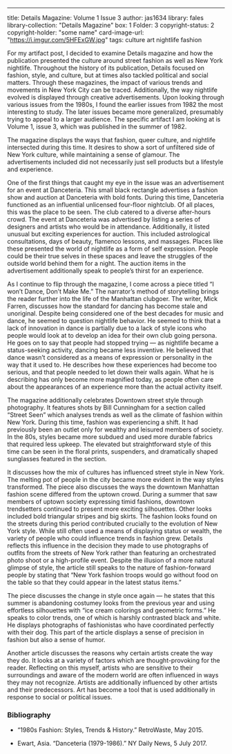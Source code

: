 ---
title: Details Magazine: Volume 1 Issue 3
author: jas1634
library: fales
library-collection: "Details Magazine"
box: 1
Folder: 3
copyright-status: 2
copyright-holder: "some name"
card-image-url:   "https://i.imgur.com/5HFExGW.jpg"
tags: culture art nightlife fashion


For my artifact post, I decided to examine Details magazine and how the publication presented the culture around street fashion as well as New York nightlife. Throughout the history of its publication, Details focused on fashion, style, and culture, but at times also tackled political and social matters. Through these magazines, the impact of various trends and movements in New York City can be traced. Additionally, the way nightlife evolved is displayed through creative advertisements. Upon looking through various issues from the 1980s, I found the earlier issues from 1982 the most interesting to study. The later issues became more generalized, presumably trying to appeal to a larger audience. The specific artifact I am looking at is Volume 1, issue 3, which was published in the summer of 1982.

The magazine displays the ways that fashion, queer culture, and nightlife intersected during this time. It desires to show a sort of unfiltered side of New York culture, while maintaining a sense of glamour. The advertisements included did not necessarily just sell products but a lifestyle and experience.

One of the first things that caught my eye in the issue was an advertisement for an event at Danceteria. This small black rectangle advertises a fashion show and auction at Danceteria with bold fonts. During this time, Danceteria functioned as an influential unlicensed four-floor nightclub. Of all places, this was the place to be seen. The club catered to a diverse after-hours crowd. The event at Danceteria was advertised by listing a series of designers and artists who would be in attendance. Additionally, it listed unusual but exciting experiences for auction. This included astrological consultations, days of beauty, flamenco lessons, and massages. Places like these presented the world of nightlife as a form of self expression. People could be their true selves in these spaces and leave the struggles of the outside world behind them for a night. The auction items in the advertisement additionally speak to people’s thirst for an experience.

As I continue to flip through the magazine, I come across a piece titled “I won’t Dance, Don’t Make Me.” The narrator’s method of storytelling brings the reader further into the life of the Manhattan clubgoer. The writer, Mick Farren, discusses how the standard for dancing has become stale and unoriginal. Despite being considered one of the best decades for music and dance, he seemed to question nightlife behavior. He seemed to think that a lack of innovation in dance is partially due to a lack of style icons who people would look at to develop an idea for their own club going persona. He goes on to say that people had stopped trying — as nightlife became a status-seeking activity, dancing became less inventive. He believed that dance wasn’t considered as a means of expression or personality in the way that it used to. He describes how these experiences had become too serious, and that people needed to let down their walls again. What he is describing has only become more magnified today, as people often care about the appearances of an experience more than the actual activity itself.

The magazine additionally celebrates Downtown street style through photography. It features shots by Bill Cunningham for a section called “Street Seen” which analyses trends as well as the climate of fashion within New York. During this time, fashion was experiencing a shift. It had previously been an outlet only for wealthy and leisured members of society. In the 80s, styles became more subdued and used more durable fabrics that required less upkeep. The elevated but straightforward style of this time can be seen in the floral prints, suspenders, and dramatically shaped sunglasses featured in the section.

It discusses how the mix of cultures has influenced street style in New York. The melting pot of people in the city became more evident in the way styles transformed. The piece also discusses the ways the downtown Manhattan fashion scene differed from the uptown crowd. During a summer that saw members of uptown society expressing timid fashions, downtown trendsetters continued to present more exciting silhouettes. Other looks included bold triangular stripes and big skirts. The fashion looks found on the streets during this period contributed crucially to the evolution of New York style. While still often used a means of displaying status or wealth, the variety of people who could influence trends in fashion grew. Details reflects this influence in the decision they made to use photographs of outfits from the streets of New York rather than featuring an orchestrated photo shoot or a high-profile event. Despite the illusion of a more natural glimpse of style, the article still speaks to the nature of fashion-forward people by stating that “New York fashion troops would go without food on the table so that they could appear in the latest status items.”

The piece discusses the change in style once again — he states that this summer is abandoning costumey looks from the previous year and using effortless silhouettes with “ice cream colorings and geometric forms.” He speaks to color trends, one of which is harshly contrasted black and white. He displays photographs of fashionistas who have coordinated perfectly with their dog. This part of the article displays a sense of precision in fashion but also a sense of humor.

Another article discusses the reasons why certain artists create the way they do. It looks at a variety of factors which are thought-provoking for the reader. Reflecting on this myself, artists who are sensitive to their surroundings and aware of the modern world are often influenced in ways they may not recognize. Artists are additionally influenced by other artists and their predecessors. Art has become a tool that is used additionally in response to social or political issues.

### Bibliography

* “1980s Fashion: Styles, Trends & History.” RetroWaste, May 2015.

* Ewart, Asia. “Danceteria (1979-1986).” NY Daily News, 5 July 2017.
